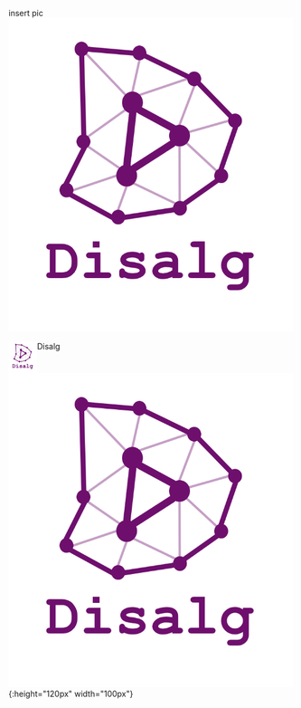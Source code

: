 insert pic ![disalg logo](./disalg-logo-2018-12.png)

Disalg <img src="./disalg-logo-2018-12.png" width = "10%" alt="Disalg Logo" align=left />



![Disalg logo](https://github.com/Disalg-ICS-NJU/disalg-nju/blob/master/pic/disalg-logo-2018-12.png) {:height="120px" width="100px"}